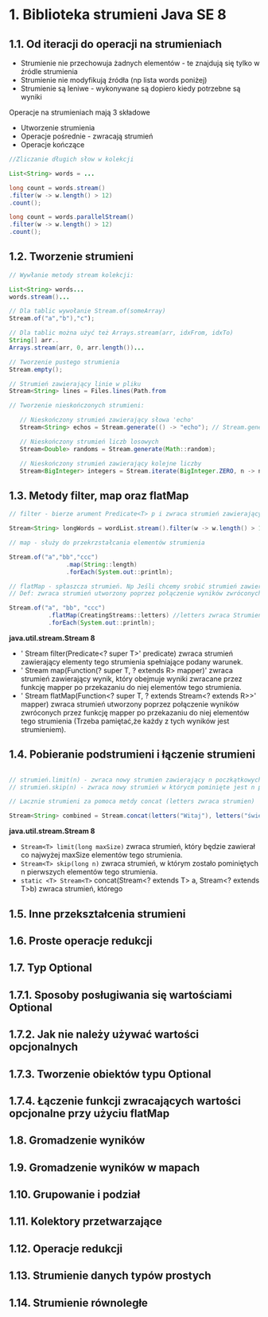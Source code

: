 # 1. Biblioteka strumieni Java SE 8

## 1.1. Od iteracji do operacji na strumieniach

* Strumienie nie przechowuja żadnych elementów - te znajdują się tylko w źródle strumienia
* Strumienie nie modyfikują źródła (np lista words poniżej)
* Strumienie są leniwe - wykonywane są dopiero kiedy potrzebne są wyniki

Operacje na strumieniach mają 3 składowe
* Utworzenie strumienia
* Operacje pośrednie - zwracają strumień
* Operacje kończące

```java
//Zliczanie długich słow w kolekcji

List<String> words = ...

long count = words.stream()
.filter(w -> w.length() > 12)
.count();

long count = words.parallelStream()
.filter(w -> w.length() > 12)
.count();
```
## 1.2. Tworzenie strumieni

```java
// Wywłanie metody stream kolekcji:

List<String> words...
words.stream()...

// Dla tablic wywołanie Stream.of(someArray)
Stream.of("a","b"),"c");

// Dla tablic można użyć też Arrays.stream(arr, idxFrom, idxTo)
String[] arr..
Arrays.stream(arr, 0, arr.length())...

// Tworzenie pustego strumienia
Stream.empty();

// Strumień zawierający linie w pliku
Stream<String> lines = Files.lines(Path.from

// Tworzenie nieskończonych strumieni:

   // Nieskończony strumień zawierający słowa 'echo'
   Stream<String> echos = Stream.generate(() -> "echo"); // Stream.generate(Supplier s);

   // Nieskończony strumień liczb losowych
   Stream<Double> randoms = Stream.generate(Math::random);

   // Nieskończony strumień zawierający kolejne liczby
   Stream<BigInteger> integers = Stream.iterate(BigInteger.ZERO, n -> n.add(BigInteger.ONE));
```
## 1.3. Metody filter, map oraz flatMap

```java
// filter - bierze arument Predicate<T> p i zwraca strumień zawierający tylko elemnty dla których p.text(T t) zwróci true

Stream<String> longWords = wordList.stream().filter(w -> w.length() > 12);

// map - służy do przekrzstałcania elementów strumienia

Stream.of("a","bb","ccc")
                .map(String::length)
                .forEach(System.out::println);

// flatMap - spłaszcza strumień. Np Jeśli chcemy srobić strumień zawierający litery wszystkich słów w kolekcji words:
// Def: zwraca strumień utworzony poprzez połączenie wyników zwróconych przez funkcję mapper po przekazaniu do niej elementów tego strumienia. (Trzeba pamiętać, że każdy z tych wyników jest strumieniem).

Stream.of("a", "bb", "ccc")
           .flatMap(CreatingStreams::letters) //letters zwraca Strumień znaków z przekazanego slowa
           .forEach(System.out::println);
```

**java.util.stream.Stream 8**
* ' Stream<T> filter(Predicate<? super T>' predicate)
zwraca strumień zawierający elementy tego strumienia spełniające podany warunek.
* ' <R> Stream<R> map(Function(? super T, ? extends R> mapper)'
zwraca strumień zawierający wynik, który obejmuje wyniki zwracane przez funkcję
mapper po przekazaniu do niej elementów tego strumienia.
* ' <R> Stream<R> flatMap(Function<? super T, ? extends Stream<? extends R>>'
mapper)
zwraca strumień utworzony poprzez połączenie wyników zwróconych przez funkcję
mapper po przekazaniu do niej elementów tego strumienia (Trzeba pamiętać,że każdy z tych wyników jest strumieniem).

## 1.4. Pobieranie podstrumieni i łączenie strumieni


```java

// strumień.limit(n) - zwraca nowy strumien zawierający n poczkątkowych elementów źródłowego strumienia
// strumień.skip(n) - zwraca nowy strumień w którycm pominięte jest n początkowych elementów źródłowego strumienia

// Lacznie strumieni za pomoca metdy concat (letters zwraca strumien)

Stream<String> combined = Stream.concat(letters("Witaj"), letters("świecie"));

```

**java.util.stream.Stream 8**
* `Stream<T> limit(long maxSize)`
    zwraca strumień, który będzie zawierał co najwyżej maxSize elementów tego
    strumienia.
* `Stream<T> skip(long n)`
    zwraca strumień, w którym zostało pominiętych n pierwszych elementów tego
    strumienia.
* `static <T> Stream<T>` concat(Stream<? extends T> a, Stream<? extends T>b)
    zwraca strumień, którego

## 1.5. Inne przekształcenia strumieni 
## 1.6. Proste operacje redukcji 
## 1.7. Typ Optional 
## 1.7.1. Sposoby posługiwania się wartościami Optional 
## 1.7.2. Jak nie należy używać wartości opcjonalnych 
## 1.7.3. Tworzenie obiektów typu Optional 
## 1.7.4. Łączenie funkcji zwracających wartości opcjonalne przy użyciu flatMap 
## 1.8. Gromadzenie wyników 
## 1.9. Gromadzenie wyników w mapach 
## 1.10. Grupowanie i podział 
## 1.11. Kolektory przetwarzające 
## 1.12. Operacje redukcji 
## 1.13. Strumienie danych typów prostych 
## 1.14. Strumienie równoległe 